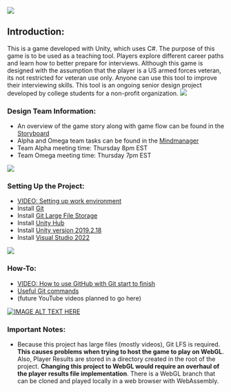 ![](https://static.wixstatic.com/media/a1f28a_4917288ce94e49f895e5c4fe312e29f7~mv2.png/v1/fill/w_200,h_200,al_c,q_85,usm_0.66_1.00_0.01,enc_auto/Untitled.png)

## Introduction:
 This is a game developed with Unity, which uses C#. The purpose of this game is to be used as a teaching tool. Players explore different career paths and learn how to better prepare for interviews. Although this game is designed with the assumption that the player is a US armed forces veteran, its not restricted for veteran use only. Anyone can use this tool to improve their interviewing skills. This tool is an ongoing senior design project developed by college students for a non-profit organization.
![](https://shop.akpsi.org/v/vspfiles/photos/P-130-2T.jpg)

### Design Team Information:
- An overview of the game story along with game flow can be found in the [Storyboard](https://lucid.app/lucidchart/c70d5521-aaef-4d1f-881d-accf072ca4b0/edit?page=0_0&invitationId=inv_fbbb34bc-5a88-489f-b460-ca7bc0b71f57#)
- Alpha and Omega team tasks can be found in the [Mindmanager](https://share.mindmanager.com/#publish/xmL6ainIM3qS2d6fyLv5uNXavKLjLyVF-uE8o6kH)
- Team Alpha meeting time: Thursday 8pm EST
- Team Omega meeting time: Thursday 7pm EST

![](https://secure.touchnet.com/C21591_ustores/web/uploaded_images/mall/UMD_FORMS_LOGO.PNG)

### Setting Up the Project:
- [VIDEO: Setting up work environment](https://www.youtube.com/watch?v=vDsXlQuUDts&ab_channel=Don)
- Install [Git](https://git-scm.com/downloads)
- Install [Git Large File Storage](https://git-lfs.github.com/)
- Install [Unity Hub](https://public-cdn.cloud.unity3d.com/hub/prod/UnityHubSetup.exe)
- Install  [Unity version 2019.2.18](https://unity3d.com/get-unity/download/archive)
- Install [Visual Studio 2022](https://visualstudio.microsoft.com/thank-you-downloading-visual-studio/?sku=Community&channel=Release&version=VS2022&source=VSLandingPage&cid=2030&passive=false)


![](https://ih1.redbubble.net/image.3406570980.1167/st,small,507x507-pad,600x600,f8f8f8.jpg)


### How-To:
- [VIDEO: How to use GitHub with Git start to finish](https://youtu.be/SlxHFOqU6zc)
- [Useful Git commands](https://training.github.com/downloads/github-git-cheat-sheet.pdf)
- (future YouTube videos planned to go here)


 [![IMAGE ALT TEXT HERE](https://cdn.mos.cms.futurecdn.net/8gzcr6RpGStvZFA2qRt4v6-1200-80.jpg)](https://youtu.be/SlxHFOqU6zc)
  
### Important Notes:
- Because this project has large files (mostly videos), Git LFS is required. **This causes problems when trying to host the game to play on WebGL**. Also, Player Results are stored in a directory created in the root of the project. **Changing this project to WebGL would require an overhaul of the player results file implementation**. There is a WebGL branch  that can be cloned and played locally in a web browser with WebAssembly. 
